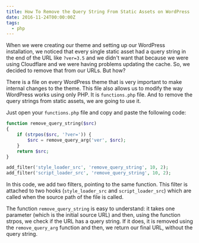 ```yaml
---
title: How To Remove the Query String From Static Assets on WordPress
date: 2016-11-24T00:00:00Z
tags:
  - php
---
```


When we were creating our theme and setting up our WordPress installation, we noticed that every single static asset had a query string in the end of the URL like `?ver=3.5` and we didn't want that because we were using Cloudflare and we were having problems updating the cache. So, we decided to remove that from our URLs. But how?

<!--more-->

There is a file on every WordPress theme that is very important to make internal changes to the theme. This file also allows us to modify the way WordPress works using only PHP. It is `functions.php` file. And to remove the query strings from static assets, we are going to use it.

Just open your `functions.php` file and copy and paste the following code:

```php
function remove_query_string($src)
{
    if (strpos($src, '?ver=')) {
        $src = remove_query_arg('ver', $src);
    }
    return $src;
}

add_filter('style_loader_src', 'remove_query_string', 10, 2);
add_filter('script_loader_src', 'remove_query_string', 10, 2);
```

In this code, we add two filters, pointing to the same function. This filter is attached to two hooks (`style_loader_src` and `script_loader_src`) which are called when the source path of the file is called.

The function `remove_query_string` is easy to understand: it takes one parameter (which is the initial source URL) and then, using the function strpos, we check if the URL has a query string. If it does, it is removed using the `remove_query_arg` function and then, we return our final URL, without the query string.
